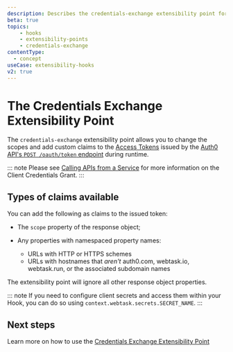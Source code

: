```yaml
---
description: Describes the credentials-exchange extensibility point for use with Hooks
beta: true
topics:
    - hooks
    - extensibility-points
    - credentials-exchange
contentType:
  - concept
useCase: extensibility-hooks
v2: true
---
```

# The Credentials Exchange Extensibility Point

The `credentials-exchange` extensibility point allows you to change the scopes and add custom claims to the [Access Tokens](/tokens/overview-access-tokens) issued by the [Auth0 API's `POST /oauth/token` endpoint](/api/authentication#authorization-code) during runtime.

::: note
Please see [Calling APIs from a Service](/api-auth/grant/client-credentials) for more information on the Client Credentials Grant.
:::

## Types of claims available

You can add the following as claims to the issued token:

* The `scope` property of the response object;
* Any properties with namespaced property names:

  * URLs with HTTP or HTTPS schemes
  * URLs with hostnames that *aren't* auth0.com, webtask.io, webtask.run, or the associated subdomain names

The extensibility point will ignore all other response object properties.

::: note
If you need to configure client secrets and access them within your Hook, you can do so using `context.webtask.secrets.SECRET_NAME`.
:::

## Next steps

Learn more on how to use the [Credentials Exchange Extensibility Point](/hooks/guides/use-the-credentials-exchange-extensibility-point)